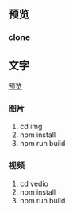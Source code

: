 ## 预览
### clone

## 文字
[预览](https://shiyangzhaoa.github.io/canvas2xx/)

### 图片
1. cd img
2. npm install
3. npm run build

### 视频
1. cd vedio
2. npm install
3. npm run build
